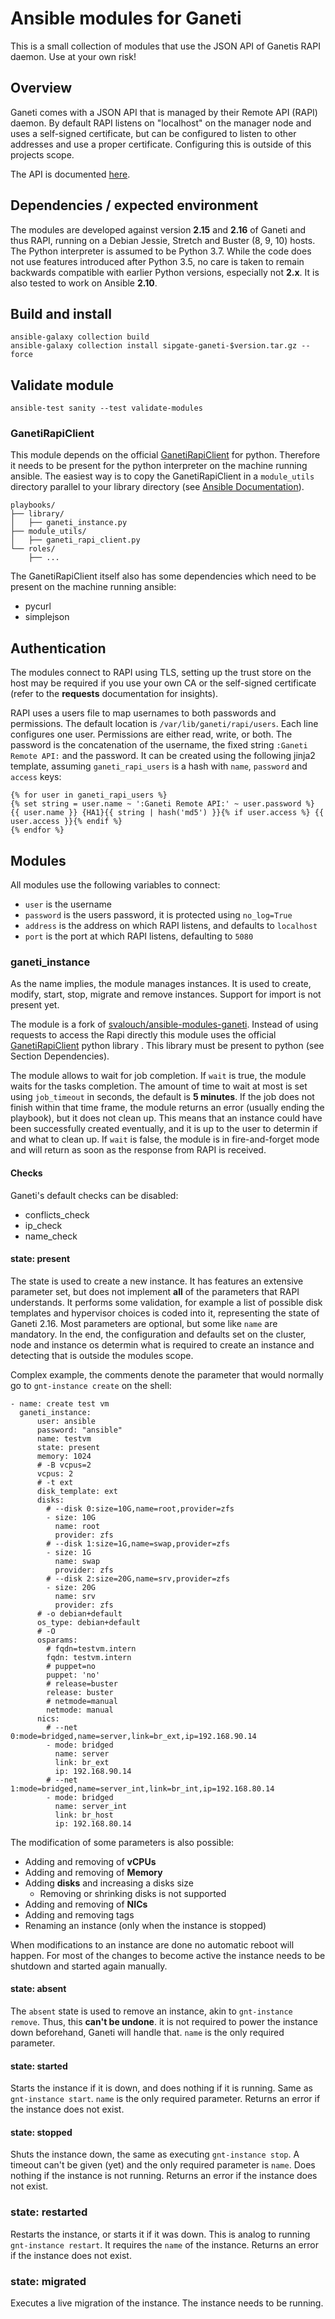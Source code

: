 # Ansible modules for Ganeti

This is a small collection of modules that use the JSON API of Ganetis
RAPI daemon. Use at your own risk!

## Overview

Ganeti comes with a JSON API that is managed by their Remote API (RAPI)
daemon. By default RAPI listens on "localhost" on the manager node and
uses a self-signed certificate, but can be configured to listen to other
addresses and use a proper certificate. Configuring this is outside of
this projects scope.

The API is documented [here](http://docs.ganeti.org/ganeti/2.16/html/rapi.html).

## Dependencies / expected environment

The modules are developed against version **2.15** and **2.16** of Ganeti and thus
RAPI, running on a Debian Jessie, Stretch and Buster (8, 9, 10) hosts. The Python interpreter is
assumed to be Python 3.7. While the
code does not use features introduced after Python 3.5, no care is taken
to remain backwards compatible with earlier Python versions, especially
not **2.x**. It is also tested to work on Ansible **2.10**.

## Build and install

```
ansible-galaxy collection build
ansible-galaxy collection install sipgate-ganeti-$version.tar.gz --force
```

## Validate module

```
ansible-test sanity --test validate-modules
```

### GanetiRapiClient
This module depends on the official [GanetiRapiClient](https://github.com/ganeti/ganeti/tree/master/lib/rapi) for python. Therefore it needs to be present for the python interpreter on the machine running ansible. The easiest way is to copy the GanetiRapiClient in a `module_utils` directory parallel to your library directory (see [Ansible Documentation](https://docs.ansible.com/ansible/latest/dev_guide/developing_module_utilities.html#using-and-developing-module-utilities)).

```
playbooks/
├── library/
│   ├── ganeti_instance.py
├── module_utils/
│   ├── ganeti_rapi_client.py
└── roles/
    ├── ...
```

The GanetiRapiClient itself also has some dependencies which need to be present on the machine running ansible:
* pycurl
* simplejson

## Authentication

The modules connect to RAPI using TLS, setting up the trust store on the
host may be required if you use your own CA or the self-signed
certificate (refer to the **requests** documentation for insights).

RAPI uses a users file to map usernames to both passwords and
permissions. The default location is `/var/lib/ganeti/rapi/users`. Each
line configures one user. Permissions are either read, write, or both.
The password is the concatenation of the username, the fixed string
`:Ganeti Remote API:` and the password. It can be created using the
following jinja2 template, assuming `ganeti_rapi_users` is a hash with
`name`, `password` and `access` keys:

``` {.sourceCode .}
{% for user in ganeti_rapi_users %}
{% set string = user.name ~ ':Ganeti Remote API:' ~ user.password %}
{{ user.name }} {HA1}{{ string | hash('md5') }}{% if user.access %} {{ user.access }}{% endif %}
{% endfor %}
```

## Modules

All modules use the following variables to connect:

-   `user` is the username
-   `password` is the users password, it is protected using
    `no_log=True`
-   `address` is the address on which RAPI listens, and defaults to
    `localhost`
-   `port` is the port at which RAPI listens, defaulting to `5080`

### ganeti\_instance

As the name implies, the module manages instances. It is used to create,
modify, start, stop, migrate and remove instances. Support for import is not present yet.

The module is a fork of
[svalouch/ansible-modules-ganeti](https://github.com/svalouch/ansible-modules-ganeti).
Instead of using requests to access the Rapi directly this module uses
the official [GanetiRapiClient](https://github.com/ganeti/ganeti/tree/master/lib/rapi) python library
. This library
must be present to python (see Section Dependencies).

The module allows to wait for job completion. If `wait` is true, the
module waits for the tasks completion. The amount of time to wait at
most is set using `job_timeout` in seconds, the default is **5
minutes**. If the job does not finish within that time frame, the module
returns an error (usually ending the playbook), but it does not clean
up. This means that an instance could have been successfully created
eventually, and it is up to the user to determin if and what to clean
up. If `wait` is false, the module is in fire-and-forget mode and will
return as soon as the response from RAPI is received.

#### Checks
Ganeti's default checks can be disabled:
* conflicts_check
* ip_check
* name_check

#### state: present

The state is used to create a new instance. It has features an extensive
parameter set, but does not implement **all** of the parameters that
RAPI understands. It performs some validation, for example a list of
possible disk templates and hypervisor choices is coded into it,
representing the state of Ganeti 2.16. Most parameters are optional, but
some like `name` are mandatory. In the end, the configuration and
defaults set on the cluster, node and instance os determin what is
required to create an instance and detecting that is outside the modules
scope.

Complex example, the comments denote the parameter that would normally
go to `gnt-instance create` on the shell:

``` {.sourceCode .yaml}
- name: create test vm
  ganeti_instance:
      user: ansible
      password: "ansible"
      name: testvm
      state: present
      memory: 1024
      # -B vcpus=2
      vcpus: 2
      # -t ext
      disk_template: ext
      disks:
        # --disk 0:size=10G,name=root,provider=zfs
        - size: 10G
          name: root
          provider: zfs
        # --disk 1:size=1G,name=swap,provider=zfs
        - size: 1G
          name: swap
          provider: zfs
        # --disk 2:size=20G,name=srv,provider=zfs
        - size: 20G
          name: srv
          provider: zfs
      # -o debian+default
      os_type: debian+default
      # -O
      osparams:
        # fqdn=testvm.intern
        fqdn: testvm.intern
        # puppet=no
        puppet: 'no'
        # release=buster
        release: buster
        # netmode=manual
        netmode: manual
      nics:
        # --net 0:mode=bridged,name=server,link=br_ext,ip=192.168.90.14
        - mode: bridged
          name: server
          link: br_ext
          ip: 192.168.90.14
        # --net 1:mode=bridged,name=server_int,link=br_int,ip=192.168.80.14
        - mode: bridged
          name: server_int
          link: br_host
          ip: 192.168.80.14
```

The modification of some parameters is also possible:
* Adding and removing of **vCPUs**
* Adding and removing of **Memory**
* Adding **disks** and increasing a disks size
  * Removing or shrinking disks is not supported
* Adding and removing of **NICs**
* Adding and removing tags
* Renaming an instance (only when the instance is stopped)

When modifications to an instance are done no automatic reboot will happen. For most of the changes to become active the instance needs to be shutdown and started again manually.

#### state: absent

The `absent` state is used to remove an instance, akin to
`gnt-instance remove`. Thus, this **can't be undone**. it is not
required to power the instance down beforehand, Ganeti will handle that.
`name` is the only required parameter.

#### state: started

Starts the instance if it is down, and does nothing if it is running.
Same as `gnt-instance start`. `name` is the only required parameter.
Returns an error if the instance does not exist.

#### state: stopped

Shuts the instance down, the same as executing `gnt-instance stop`. A
timeout can't be given (yet) and the only required parameter is `name`.
Does nothing if the instance is not running. Returns an error if the
instance does not exist.

### state: restarted

Restarts the instance, or starts it if it was down. This is analog to
running `gnt-instance restart`. It requires the `name` of the instance.
Returns an error if the instance does not exist.

### state: migrated

Executes a live migration of the instance. The instance needs to be running.